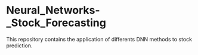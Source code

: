 # Neural_Networks-_Stock_Forecasting
This repository contains the application of differents DNN methods to stock prediction.
